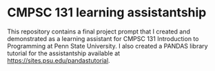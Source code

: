 # CMPSC 131 learning assistantship

This repository contains a final project prompt that I created and demonstrated as a learning assistant for CMPSC 131 Introduction to Programming at Penn State University. I also created a PANDAS library tutorial for the assistantship available at https://sites.psu.edu/pandastutorial.
